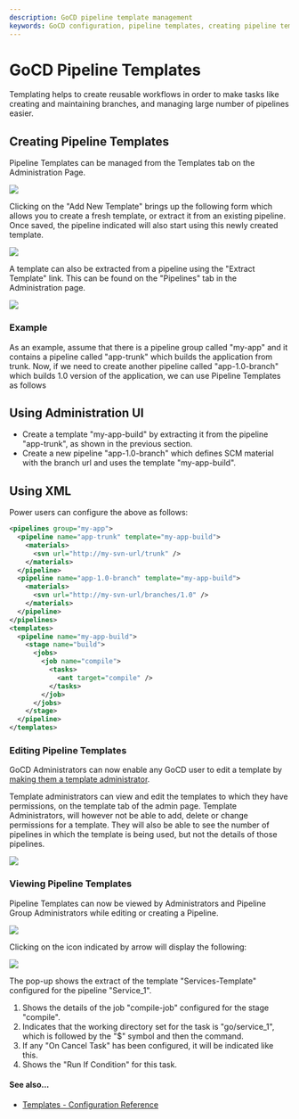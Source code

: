 ```yaml
---
description: GoCD pipeline template management
keywords: GoCD configuration, pipeline templates, creating pipeline templates, editing pipeline templates, viewing pipeline templates, pipeline groups
---
```


# GoCD Pipeline Templates

Templating helps to create reusable workflows in order to make tasks like creating and maintaining branches, and managing large number of pipelines easier.

## Creating Pipeline Templates

Pipeline Templates can be managed from the Templates tab on the Administration Page.

![](../../images/pipeline_templates.png)

Clicking on the "Add New Template" brings up the following form which allows you to create a fresh template, or extract it from an existing pipeline. Once saved, the pipeline indicated will also start using this newly created template.

![](../../images/add_new_template.png)

A template can also be extracted from a pipeline using the "Extract Template" link. This can be found on the "Pipelines" tab in the Administration page.

![](../../images/extract_template_from_pipeline.png)

### Example

As an example, assume that there is a pipeline group called "my-app" and it contains a pipeline called "app-trunk" which builds the application from trunk. Now, if we need to create another pipeline called "app-1.0-branch" which builds 1.0 version of the application, we can use Pipeline Templates as follows

## Using Administration UI

-   Create a template "my-app-build" by extracting it from the pipeline "app-trunk", as shown in the previous section.
-   Create a new pipeline "app-1.0-branch" which defines SCM material with the branch url and uses the template "my-app-build".

## Using XML

Power users can configure the above as follows:

```xml
<pipelines group="my-app">
  <pipeline name="app-trunk" template="my-app-build">
    <materials>
      <svn url="http://my-svn-url/trunk" />
    </materials>
  </pipeline>
  <pipeline name="app-1.0-branch" template="my-app-build">
    <materials>
      <svn url="http://my-svn-url/branches/1.0" />
    </materials>
  </pipeline>
</pipelines>
<templates>
  <pipeline name="my-app-build">
    <stage name="build">
      <jobs>
        <job name="compile">
          <tasks>
            <ant target="compile" />
          </tasks>
        </job>
      </jobs>
    </stage>
  </pipeline>
</templates>
```

### Editing Pipeline Templates

GoCD Administrators can now enable any GoCD user to edit a template by [making them a template administrator](dev_authorization.html#specifying-permissions-for-templates).

Template administrators can view and edit the templates to which they have permissions, on the template tab of the admin page. Template Administrators, will however not be able to add, delete or change permissions for a template. They will also be able to see the number of pipelines in which the template is being used, but not the details of those pipelines.

![](../../images/template_admin_edit_template.png)

### Viewing Pipeline Templates

Pipeline Templates can now be viewed by Administrators and Pipeline Group Administrators while editing or creating a Pipeline.

![](../../images/template_view_on_pipeline_tab.png)

Clicking on the icon indicated by arrow will display the following:

![](../../images/view_template_popup.png)

The pop-up shows the extract of the template "Services-Template" configured for the pipeline "Service\_1".

1.  Shows the details of the job "compile-job" configured for the stage "compile".
2.  Indicates that the working directory set for the task is "go/service\_1", which is followed by the "\$" symbol and then the command.
3.  If any "On Cancel Task" has been configured, it will be indicated like this.
4.  Shows the "Run If Condition" for this task.

#### See also...

-   [Templates - Configuration Reference](configuration_reference.html#templates)
